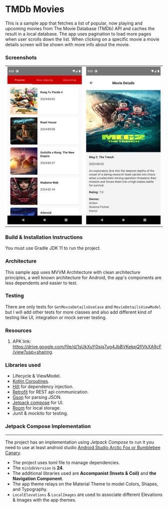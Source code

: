 # TMDb Movies
This is a sample app that fetches a list of popular, now playing and upcoming movies from The Movie Database (TMDb) API and 
caches the result in a local database. The app uses pagination to load more pages when user scrolls
down the list. When clicking on a specific movie a movie details screen will be shown with more info
about the movie.

### Screenshots
|                                                       |                                                                  |                                                                         
|-------------------------------------------------------|------------------------------------------------------------------|
| <img width="250" src="screenshots/movies_list.png" /> | <img width="250" src="screenshots/movie_details.png" />          |

### Build & Installation Instructions
You must use Gradle JDK 11 to run the project.

### Architecture
This sample app uses MVVM Architecture with clean architecture principles, a well known architecture for 
Android, the app's components are less dependents and easier to test.

### Testing
There are only tests for `GetMovieDetailsUseCase` and `MovieDetailsViewModel` but I will add other
tests for more classes and also add different kind of testing like UI, integration or mock server
testing.

### Resources
1. APK link: <https://drive.google.com/file/d/1sUkXuY0sjq7ug4JbBVKekpQfIVkXA9cF/view?usp=sharing>.

### Libraries used
* Lifecycle & ViewModel.
* [Kotlin Coroutines][coroutines].
* [Hilt][hilt] for dependency injection.
* [Retrofit][retrofit] for REST api communication.
* [Gson][gson] for parsing JSON.
* [Jetpack compose][compose] for UI.
* [Room][room] for local storage.
* Junit & mockito for testing.

### Jetpack Compose Implementation
- - - - - - - - - - - - - - - - - - - -
The project has an implementation using *Jetpack Compose* to run it you need to use at least android
studio [Android Studio Arctic Fox or Bumblebee Canary](https://developer.android.com/studio).

* The project uses toml file to manage dependencies.
* The `minSdkVersion` is __24__.
* The additional libraries used are __Accompanist (Insets & Coil)__ and __the Navigation Component__.
* The app theme relays on the Material Theme to model Colors, Shapes, and Typography.
* `LocalElevations` & `LocalImages` are used to associate different Elevations & Images with the app themes.

[retrofit]: http://square.github.io/retrofit
[gson]: https://github.com/google/gson
[hilt]: https://developer.android.com/training/dependency-injection/hilt-android
[compose]: https://developer.android.com/jetpack/compose
[coroutines]: https://kotlinlang.org/docs/coroutines-overview.html
[room]: https://developer.android.com/training/data-storage/room
